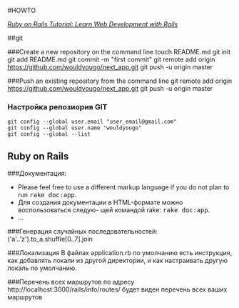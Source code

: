 #HOWTO

[*Ruby on Rails Tutorial: Learn Web Development with Rails*](http://railstutorial.org/)

##git

###Create a new repository on the command line
    touch README.md
    git init
    git add README.md
    git commit -m "first commit"
    git remote add origin https://github.com/wouldyougo/next_app.git
    git push -u origin master

###Push an existing repository from the command line
    git remote add origin https://github.com/wouldyougo/next_app.git
    git push -u origin master

### Настройка репозиория GIT
    git config --global user.email "user_email@gmail.com"
    git config --global user.name "wouldyougo"
    git config --global --list

## Ruby on Rails

###Документация:
* Please feel free to use a different markup language if you do not plan to run
  <tt>rake doc:app</tt>.
* Для создания документации в HTML-формате можно воспользоваться следую-
  щей командой rake:
  <tt>rake doc:app</tt>.
* ...

###Генерация случайных последовательностей:
    ('a'..'z').to_a.shuffle[0..7].join

###Локализация
В файлах application.rb по умолчанию есть инструкция,
как добавлять локали из другой директории,
и как настраивать другую локаль по умолчанию.

###Перечень всех маршрутов
по адресу
http://localhost:3000/rails/info/routes/
будет виден перечень всех ваших маршрутов